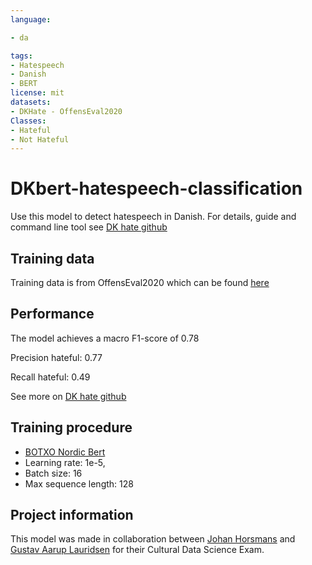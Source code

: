 ```yaml
---
language:

- da

tags:
- Hatespeech
- Danish
- BERT
license: mit
datasets:
- DKHate - OffensEval2020
Classes:
- Hateful
- Not Hateful
---
```



# DKbert-hatespeech-classification

Use this model to detect hatespeech in Danish. For details, guide and command line tool see [DK hate github](https://github.com/Guscode/DKbert-hatespeech-detection)

## Training data

Training data is from OffensEval2020 which can be found [here]( https://figshare.com/articles/dataset/Danish_Hate_Speech_Abusive_Language_data/12220805)

## Performance

The model achieves a macro F1-score of 0.78 

Precision hateful: 0.77

Recall hateful: 0.49

See more on [DK hate github](https://github.com/Guscode/DKbert-hatespeech-detection)

## Training procedure

- [BOTXO Nordic Bert](https://huggingface.co/DJSammy/bert-base-danish-uncased_BotXO,ai)
- Learning rate: 1e-5,
- Batch size: 16
- Max sequence length: 128

## Project information

This model was made in collaboration between [Johan Horsmans](https://github.com/JohanHorsmans) and [Gustav Aarup Lauridsen](https://github.com/Guscode) for their Cultural Data Science Exam.


